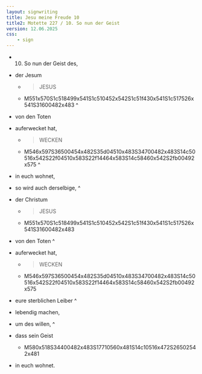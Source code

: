 ```yaml
---
layout: signwriting
title: Jesu meine Freude 10
title2: Motette 227 / 10. So nun der Geist
version: 12.06.2025
css:
    - sign
---
```


<!--
https://www.emmaus.de/ingos_texte/bach_jesu_txt.html
https://www.signbank.org/signpuddle2.0/searchword.php
https://www.sutton-signwriting.io/signmaker
-->


- 10. So nun der Geist des, 

- der Jesum
    + > JESUS
    + M551x570S1c518499x541S1c510452x542S1c51f430x541S1c517526x541S31600482x483
^
- von den Toten 

- auferwecket hat,
    + > WECKEN
    + M546x597S36500454x482S35d04510x483S34700482x483S14c50516x542S22f04510x583S22f14464x583S14c58460x542S2fb00492x575
^
- in euch wohnet, 

- so wird auch derselbige,
^
- der Christum 
    + > JESUS
    + M551x570S1c518499x541S1c510452x542S1c51f430x541S1c517526x541S31600482x483

- von den Toten 
^
- auferwecket hat,
    + > WECKEN
    + M546x597S36500454x482S35d04510x483S34700482x483S14c50516x542S22f04510x583S22f14464x583S14c58460x542S2fb00492x575

- eure sterblichen Leiber 
^
- lebendig machen,

- um des willen, 
^
- dass sein Geist 
    + M580x518S34400482x483S17710560x481S14c10516x472S26502542x481

- in euch wohnet.
